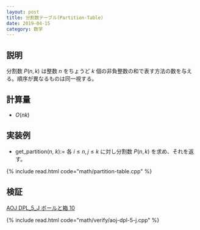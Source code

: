 ```yaml
---
layout: post
title: 分割数テーブル(Partition-Table)
date: 2019-04-15
category: 数学
---
```


## 説明
分割数 $P(n, k)$ は整数 $n$ をちょうど $k$ 個の非負整数の和で表す方法の数を与える。順序が異なるものは同一視する。

## 計算量
* $O(nk)$

## 実装例

* get_partition($n$, $k$):= 各 $i \leq n, j \leq k$ に対し分割数 $P(n, k)$ を求め、それを返す。

{% include read.html  code="math/partition-table.cpp" %}

## 検証
[AOJ DPL_5_J ボールと箱 10](http://judge.u-aizu.ac.jp/onlinejudge/description.jsp?id=DPL_5_J&lang=jp)

{% include read.html code="math/verify/aoj-dpl-5-j.cpp" %}

